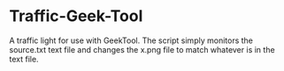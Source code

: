 Traffic-Geek-Tool
=================

A traffic light for use with GeekTool.  The script simply monitors the source.txt text file and changes the x.png file to match whatever is in the text file. 
